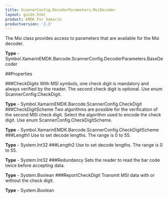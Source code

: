 ```yaml
---
title: ScannerConfig.DecoderParameters.MsiDecoder
layout: guide.html
product: EMDK For Xamarin
productversion: '2.3'
---
```

The Msi class provides access to parameters that are available for the Msi decoder.

**Type** - Symbol.XamarinEMDK.Barcode.ScannerConfig.DecoderParameters.BaseDecoder

##Properties

###CheckDigits
With MSI symbols, one check digit is mandatory and always verified by the reader. The second check digit is optional. Use enum ScannerConfig.CheckDigit.

**Type** - Symbol.XamarinEMDK.Barcode.ScannerConfig.CheckDigit
###CheckDigitScheme
Two algorithms are possible for the verification of the second MSI check digit. Select the algorithm used to encode the check digit. Use enum ScannerConfig.CheckDigitScheme.

**Type** - Symbol.XamarinEMDK.Barcode.ScannerConfig.CheckDigitScheme
###Length1
Use to set decode lengths. The range is 0 to 55.

**Type** - System.Int32
###Length2
Use to set decode lengths. The range is 0 to 55.

**Type** - System.Int32
###Redundancy
Sets the reader to read the bar code twice before accepting data.

**Type** - System.Boolean
###ReportCheckDigit
Transmit MSI data with or without the check digit.

**Type** - System.Boolean






